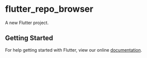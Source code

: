 # flutter_repo_browser

A new Flutter project.

## Getting Started

For help getting started with Flutter, view our online
[documentation](https://flutter.io/).
